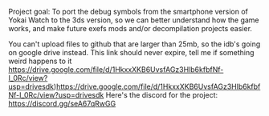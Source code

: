 Project goal: To port the debug symbols from the smartphone version of Yokai Watch to the 3ds version, so we can better understand how the game works, and make future exefs mods and/or decompilation projects easier.


You can't upload files to github that are larger than 25mb, so the idb's going on google drive instead. 
This link should never expire, tell me if something weird happens to it
https://drive.google.com/file/d/1HkxxXKB6UvsfAGz3Hlb6kfbfNf-I_0Rc/view?usp=drivesdk)https://drive.google.com/file/d/1HkxxXKB6UvsfAGz3Hlb6kfbfNf-I_0Rc/view?usp=drivesdk
 Here's the discord for the project: https://discord.gg/seA67qRwGG
